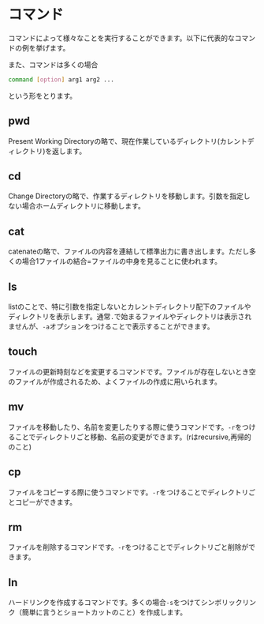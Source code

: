 # コマンド

コマンドによって様々なことを実行することができます。以下に代表的なコマンドの例を挙げます。

また、コマンドは多くの場合
```sh
command [option] arg1 arg2 ...
```
という形をとります。

## pwd

Present Working Directoryの略で、現在作業しているディレクトリ(カレントディレクトリ)を返します。

## cd

Change Directoryの略で、作業するディレクトリを移動します。引数を指定しない場合ホームディレクトリに移動します。

## cat

catenateの略で、ファイルの内容を連結して標準出力に書き出します。ただし多くの場合1ファイルの結合=ファイルの中身を見ることに使われます。

## ls

listのことで、特に引数を指定しないとカレントディレクトリ配下のファイルやディレクトリを表示します。通常`.`で始まるファイルやディレクトリは表示されませんが、`-a`オプションをつけることで表示することができます。

## touch

ファイルの更新時刻などを変更するコマンドです。ファイルが存在しないとき空のファイルが作成されるため、よくファイルの作成に用いられます。

## mv

ファイルを移動したり、名前を変更したりする際に使うコマンドです。`-r`をつけることでディレクトリごと移動、名前の変更ができます。(rはrecursive,再帰的のこと)

## cp

ファイルをコピーする際に使うコマンドです。`-r`をつけることでディレクトリごとコピーができます。

## rm

ファイルを削除するコマンドです。`-r`をつけることでディレクトリごと削除ができます。

## ln

ハードリンクを作成するコマンドです。多くの場合`-s`をつけてシンボリックリンク（簡単に言うとショートカットのこと）を作成します。
